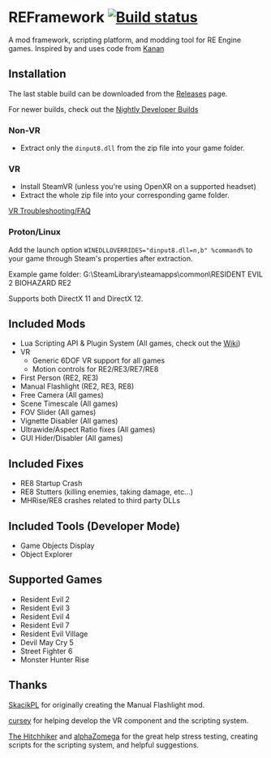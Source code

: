 # REFramework [![Build status](https://github.com/praydog/reframework/actions/workflows/dev-release.yml/badge.svg)](https://github.com/praydog/REFramework-nightly/releases)
A mod framework, scripting platform, and modding tool for RE Engine games. Inspired by and uses code from [Kanan](https://github.com/cursey/kanan-new)

## Installation
The last stable build can be downloaded from the [Releases](https://github.com/praydog/REFramework/releases) page.

For newer builds, check out the [Nightly Developer Builds](https://github.com/praydog/REFramework-nightly/releases)

### Non-VR
* Extract only the `dinput8.dll` from the zip file into your game folder.

### VR
* Install SteamVR (unless you're using OpenXR on a supported headset)
* Extract the whole zip file into your corresponding game folder.

[VR Troubleshooting/FAQ](https://github.com/praydog/REFramework/wiki/VR-Troubleshooting)

### Proton/Linux
Add the launch option `WINEDLLOVERRIDES="dinput8.dll=n,b" %command%` to your game through Steam's properties after extraction.

Example game folder: G:\SteamLibrary\steamapps\common\RESIDENT EVIL 2 BIOHAZARD RE2

Supports both DirectX 11 and DirectX 12.

## Included Mods
* Lua Scripting API & Plugin System (All games, check out the [Wiki](https://cursey.github.io/reframework-book/))
* VR
  * Generic 6DOF VR support for all games
  * Motion controls for RE2/RE3/RE7/RE8
* First Person (RE2, RE3)
* Manual Flashlight (RE2, RE3, RE8)
* Free Camera (All games)
* Scene Timescale (All games)
* FOV Slider (All games)
* Vignette Disabler (All games)
* Ultrawide/Aspect Ratio fixes (All games)
* GUI Hider/Disabler (All games)

## Included Fixes
* RE8 Startup Crash
* RE8 Stutters (killing enemies, taking damage, etc...)
* MHRise/RE8 crashes related to third party DLLs

## Included Tools (Developer Mode)
* Game Objects Display
* Object Explorer

## Supported Games
* Resident Evil 2
* Resident Evil 3
* Resident Evil 4
* Resident Evil 7
* Resident Evil Village
* Devil May Cry 5
* Street Fighter 6
* Monster Hunter Rise

## Thanks
[SkacikPL](https://github.com/SkacikPL) for originally creating the Manual Flashlight mod.

[cursey](https://github.com/cursey/) for helping develop the VR component and the scripting system.

[The Hitchhiker](https://github.com/youwereeatenbyalid/) and [alphaZomega](https://github.com/alphazolam) for the great help stress testing, creating scripts for the scripting system, and helpful suggestions.
